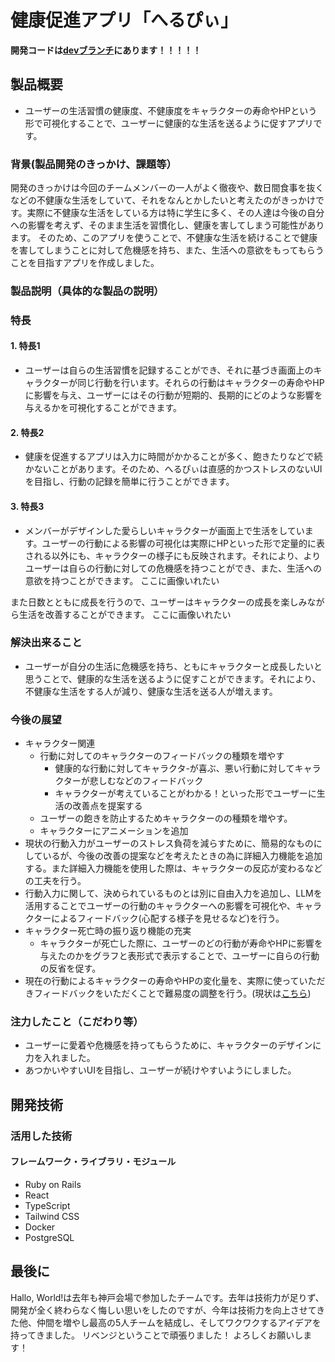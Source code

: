 # 健康促進アプリ「へるぴぃ」
<!-- 
[![IMAGE ALT TEXT HERE](https://jphacks.com/wp-content/uploads/2024/07/JPHACKS2024_ogp.jpg)](https://www.youtube.com/watch?v=DZXUkEj-CSI) -->

**開発コードは[devブランチ](https://github.com/jphacks/os_2410/tree/dev)にあります！！！！！**

## 製品概要
- ユーザーの生活習慣の健康度、不健康度をキャラクターの寿命やHPという形で可視化することで、ユーザーに健康的な生活を送るように促すアプリです。
### 背景(製品開発のきっかけ、課題等）
開発のきっかけは今回のチームメンバーの一人がよく徹夜や、数日間食事を抜くなどの不健康な生活をしていて、それをなんとかしたいと考えたのがきっかけです。実際に不健康な生活をしている方は特に学生に多く、その人達は今後の自分への影響を考えず、そのまま生活を習慣化し、健康を害してしまう可能性があります。
そのため、このアプリを使うことで、不健康な生活を続けることで健康を害してしまうことに対して危機感を持ち、また、生活への意欲をもってもらうことを目指すアプリを作成しました。
### 製品説明（具体的な製品の説明）
### 特長
#### 1. 特長1
- ユーザーは自らの生活習慣を記録することができ、それに基づき画面上のキャラクターが同じ行動を行います。それらの行動はキャラクターの寿命やHPに影響を与え、ユーザーにはその行動が短期的、長期的にどのような影響を与えるかを可視化することができます。
#### 2. 特長2
- 健康を促進するアプリは入力に時間がかかることが多く、飽きたりなどで続かないことがあります。そのため、へるぴぃは直感的かつストレスのないUIを目指し、行動の記録を簡単に行うことができます。
#### 3. 特長3
- メンバーがデザインした愛らしいキャラクターが画面上で生活をしています。ユーザーの行動による影響の可視化は実際にHPといった形で定量的に表される以外にも、キャラクターの様子にも反映されます。それにより、よりユーザーは自らの行動に対しての危機感を持つことができ、また、生活への意欲を持つことができます。
ここに画像いれたい

また日数とともに成長を行うので、ユーザーはキャラクターの成長を楽しみながら生活を改善することができます。
ここに画像いれたい


### 解決出来ること
- ユーザーが自分の生活に危機感を持ち、ともにキャラクターと成長したいと思うことで、健康的な生活を送るように促すことができます。それにより、不健康な生活をする人が減り、健康な生活を送る人が増えます。

### 今後の展望
- キャラクター関連
    - 行動に対してのキャラクターのフィードバックの種類を増やす
        - 健康的な行動に対してキャラクタ-が喜ぶ、悪い行動に対してキャラクターが悲しむなどのフィードバック
        - キャラクターが考えていることがわかる！といった形でユーザーに生活の改善点を提案する
    - ユーザーの飽きを防止するためキャラクターのの種類を増やす。
    - キャラクターにアニメーションを追加
- 現状の行動入力がユーザーのストレス負荷を減らすために、簡易的なものにしているが、今後の改善の提案などを考えたときの為に詳細入力機能を追加する。また詳細入力機能を使用した際は、キャラクターの反応が変わるなどの工夫を行う。
- 行動入力に関して、決められているものとは別に自由入力を追加し、LLMを活用することでユーザーの行動のキャラクターへの影響を可視化や、キャラクターによるフィードバック(心配する様子を見せるなど)を行う。
- キャラクター死亡時の振り返り機能の充実
    - キャラクターが死亡した際に、ユーザーのどの行動が寿命やHPに影響を与えたのかをグラフと表形式で表示することで、ユーザーに自らの行動の反省を促す。
- 現在の行動によるキャラクターの寿命やHPの変化量を、実際に使っていただきフィードバックをいただくことで難易度の調整を行う。(現状は[こちら](https://rowan-cosmos-e5c.notion.site/12c617ce8eef80fcb9f7cb215fac2d22))


### 注力したこと（こだわり等）
* ユーザーに愛着や危機感を持ってもらうために、キャラクターのデザインに力を入れました。
* あつかいやすいUIを目指し、ユーザーが続けやすいようにしました。


## 開発技術
### 活用した技術
#### フレームワーク・ライブラリ・モジュール
* Ruby on Rails
* React
* TypeScript
* Tailwind CSS
* Docker
* PostgreSQL

## 最後に
Hallo, World!は去年も神戸会場で参加したチームです。去年は技術力が足りず、開発が全く終わらなく悔しい思いをしたのですが、今年は技術力を向上させてきた他、仲間を増やし最高の5人チームを結成し、そしてワクワクするアイデアを持ってきました。
リベンジということで頑張りました！
よろしくお願いします！
